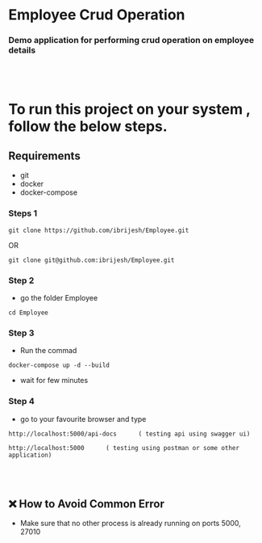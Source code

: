 # Employee Crud Operation

### Demo application for performing crud operation on employee details

<br>

<br>


# To run this project on your system , follow the below steps.

## Requirements

- git
- docker
- docker-compose

### Steps 1
```
git clone https://github.com/ibrijesh/Employee.git
```

 OR

```
git clone git@github.com:ibrijesh/Employee.git
```

### Step 2
- go the folder Employee 
``` 
cd Employee
```

### Step 3
- Run the commad
```
docker-compose up -d --build  
```  
- wait for few minutes

### Step 4
- go to your favourite browser and  type
```
http://localhost:5000/api-docs      ( testing api using swagger ui)
```

```
http://localhost:5000      ( testing using postman or some other application)
```
<br>
<br>

## ❌ How to Avoid  Common Error  
- Make sure that  no other  process is already running on ports 5000, 27010


